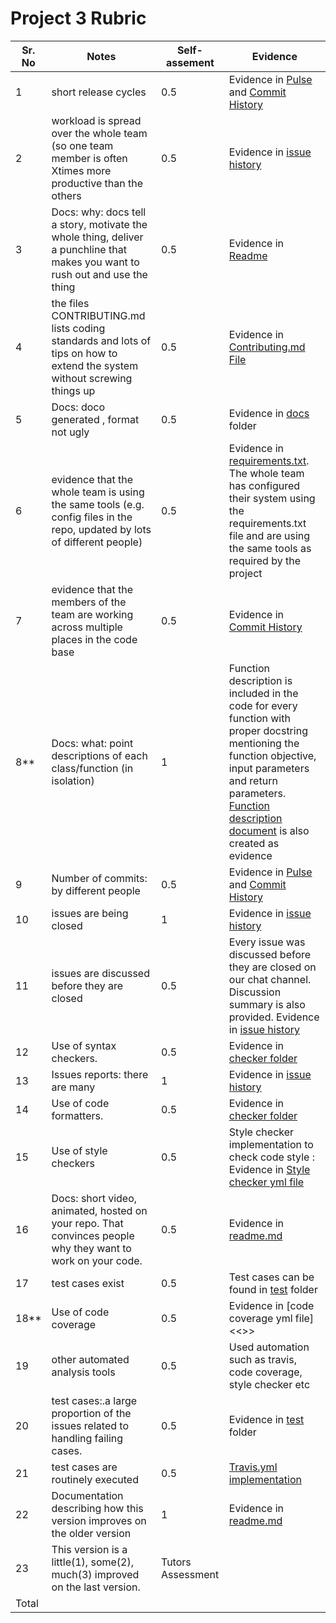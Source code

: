 # Project 3 Rubric


Sr. No| Notes|Self-assement|Evidence|
|----|--------|------|-------|
1| short release cycles | 0.5 | Evidence in [Pulse](https://github.com/SEProjGrp5/ScheduleBot/pulse) and [Commit History](https://github.com/SEProjGrp5/ScheduleBot/commits/main) |
2| workload is spread over the whole team (so one team member is often Xtimes more productive than the others| 0.5 | Evidence in [issue history](https://github.com/SEProjGrp5/ScheduleBot/projects/2)|
3| Docs: why: docs tell a story, motivate the whole thing, deliver a punchline that makes you want to rush out and use the thing|0.5| Evidence in [Readme](https://github.com/SEProjGrp5/ScheduleBot#readme)|
4| 	the files CONTRIBUTING.md lists coding standards and lots of tips on how to extend the system without screwing things up|0.5|Evidence in [Contributing.md File](https://github.com/SEProjGrp5/ScheduleBot/blob/main/CONTRIBUTING.md)|
5| Docs: doco generated , format not ugly| 0.5 | Evidence in [docs](https://github.com/SEProjGrp5/ScheduleBot/tree/main/docs) folder|
6| evidence that the whole team is using the same tools (e.g. config files in the repo, updated by lots of different people)|0.5|Evidence in [requirements.txt](https://github.com/SEProjGrp5/ScheduleBot/blob/main/requirements.txt). The whole team has configured their system using the requirements.txt file and are using the same tools as required by the project|
7| evidence that the members of the team are working across multiple places in the code base |0.5| Evidence in [Commit History](https://github.com/SEProjGrp5/ScheduleBot/commits/main)|
8**|Docs: what: point descriptions of each class/function (in isolation)| 1 | Function description is included in the code for every function with proper docstring mentioning the function objective, input parameters and return parameters. [Function description document](https://github.com/SEProjGrp5/ScheduleBot/blob/main/docs/Function_Description.md) is also created as evidence|
9|Number of commits: by different people |0.5| Evidence in [Pulse](https://github.com/SEProjGrp5/slash/pulse) and [Commit History](https://github.com/SEProjGrp5/ScheduleBot/commits/main)|
10|issues are being closed|1|Evidence in [issue history](https://github.com/SEProjGrp5/ScheduleBot/projects/2)|
11| issues are discussed before they are closed |0.5| Every issue was discussed before they are closed on our chat channel. Discussion summary is also provided. Evidence in [issue history](https://github.com/SEProjGrp5/ScheduleBot/projects/2)|
12|Use of syntax checkers.|0.5|  Evidence in [checker folder](https://github.com/SEProjGrp5/ScheduleBot/tree/main/checkers)| 
13| Issues reports: there are many|1| Evidence in [issue history](https://github.com/SEProjGrp5/ScheduleBot/projects/2)|
14|	Use of code formatters. |0.5| Evidence in [checker folder](https://github.com/SEProjGrp5/ScheduleBot/tree/main/checkers) |
15| Use of style checkers |0.5|Style checker implementation to check code style : Evidence in [Style checker yml file](https://github.com/SEProjGrp5/ScheduleBot/blob/main/checkers/PycharmStyleSyntax.xml)|
16|	Docs: short video, animated, hosted on your repo. That convinces people why they want to work on your code. | 0.5 | Evidence in [readme.md](https://github.com/SEProjGrp5/ScheduleBot#schedulebot)|
17| test cases exist |0.5| Test cases can be found in [test](https://github.com/SEProjGrp5/ScheduleBot/tree/main/test) folder|
18**| Use of code coverage|0.5|Evidence in [code coverage yml file]<<>>|
19| other automated analysis tools|0.5| Used automation such as travis, code coverage, style checker etc |
20| test cases:.a large proportion of the issues related to handling failing cases.|0.5|Evidence in [test](https://github.com/SEProjGrp5/slash/blob/main/.github/workflows/workflow.yml) folder|
21| test cases are routinely executed|0.5 | [Travis.yml implementation](https://github.com/SEProjGrp5/ScheduleBot/blob/main/.travis.yml)|
22| Documentation describing how this version improves on the older version|1| Evidence in [readme.md](https://github.com/SEProjGrp5/ScheduleBot/blob/main/README.md#whats-new-in-v3)|
23| This version is a little(1), some(2), much(3) improved on the last version.| Tutors Assessment ||
Total| |  |

